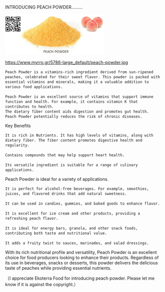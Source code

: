 INTRODUCING PEACH POWDER.........


![INTRODUCING PEACH POWDER](https://github.com/ywangnccu/ywang/blob/main/images/PeachPowder.jpg)

https://www.myrro.gr/5786-large_default/peach-powder.jpg

    Peach Powder is a vitamins-rich ingredient derived from sun-ripened peaches, celebrated for their sweet flavor. This powder is packed with essential vitamins and minerals, making it a valuable addition to various food applications.

    Peach Powder is an excellent source of vitamins that support immune function and health. For example, it contains vitamin K that contributes to health. 
    The dietary fiber content aids digestion and promotes gut health. Peach Powder potentially reduces the risk of chronic diseases.

Key Benefits

    It is rich in Nutrients. It has high levels of vitamins, along with dietary fiber. The fiber content promotes digestive health and regularity.

    Contains compounds that may help support heart health.

    Its versatile ingredient is suitable for a range of culinary applications.

Peach Powder is ideal for a variety of applications.

    It is perfect for alcohol-free beverages. For example, smoothies, juices, and flavored drinks that add natural sweetness.

    It can be used in candies, gummies, and baked goods to enhance flavor.

    It is excellent for ice cream and other products, providing a refreshing peach flavor.

    It is ideal for energy bars, granola, and other snack foods, contributing both taste and nutritional value.

    It adds a fruity twist to sauces, marinades, and salad dressings.

With its rich nutritional profile and versatility, Peach Powder is an excellent choice for food producers looking to enhance their products. 
Regardless of its use in beverages, snacks or desserts, this powder delivers the delicious taste of peaches while providing essential nutrients.


（I appreciate Ekoterra Food for introducing peach powder. Please let me know if it is against the copyright.）
